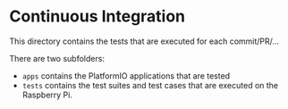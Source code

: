 # Continuous Integration

This directory contains the tests that are executed for each commit/PR/...

There are two subfolders:

- `apps` contains the PlatformIO applications that are tested
- `tests` contains the test suites and test cases that are executed on the Raspberry Pi.

